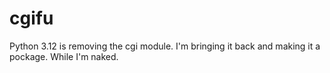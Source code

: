 # cgifu
Python 3.12 is removing the  cgi module. I'm bringing it back and  making it a pockage. While I'm naked. 
